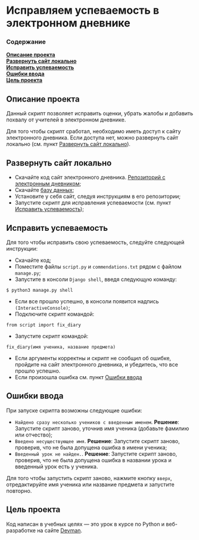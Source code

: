 # Исправляем успеваемость в электронном дневнике

### Содержание
**[Описание проекта](#описание-проекта)**<br>
**[Развернуть сайт локально](#развернуть-сайт-локально)**<br>
**[Исправить успеваемость](#исправить-успеваемость)**<br>
**[Ошибки ввода](#ошибки-ввода)**<br>
**[Цель проекта](#цель-проекта)**<br>

## Описание проекта

Данный скрипт позволяет исправить оценки, убрать жалобы и добавить похвалу 
от учителей в электронном дневнике. 

Для того чтобы скрипт сработал, необходимо иметь доступ к сайту электронного 
дневника. Если доступа нет, можно развернуть сайт локально (см. пункт 
[Развернуть сайт локально](#развернуть-сайт-локально)).

## Развернуть сайт локально

- Скачайте код сайт электронного дневника. [Репозиторий с электронным 
  дневником](https://github.com/devmanorg/e-diary/tree/master);
- Скачайте [базу данных](https://dvmn.org/filer/canonical/1562234129/166/);
- Установите у себя сайт, следуя инструкциям в его репозитории;
- Запустите скрипт для исправления успеваемости (см. пункт [Исправить 
  успеваемость](#исправить-успеваемость));

## Исправить успеваемость

Для того чтобы исправить свою успеваемость, следуйте следующей инструкции:

- Скачайте код;
- Поместите файлы `script.py` и `commendations.txt` рядом с файлом `manage.py`;
- Запустите в консоли `Django shell`, введя следующую команду:
```
$ python3 manage.py shell
```
- Если все прошло успешно, в консоли появится надпись `(InteractiveConsole)`;
- Подключите скрипт командой:
```
from script import fix_diary
```
- Запустите скрипт командой:
```
fix_diary(имя ученика, название предмета)
```
- Если аргументы корректны и скрипт не сообщил об ошибке, пройдите на 
  сайт электронного дневника, и убедитесь, что все прошло успешно.
- Если произошла ошибка см. пункт [Ошибки ввода](#ошибки-ввода)


## Ошибки ввода

При запуске скрипта возможны следующие ошибки:

- `Найдено сразу несколько учеников с введенным именем`. __Решение__: 
  Запустите скрипт заново, уточнив имя ученика (добавьте фамилию или отчество);
- `Введено несуществующее имя`. __Решение__: 
  Запустите скрипт заново, проверив, что не была допущена ошибка в 
  имени ученика;
- `Введенный урок не найден.`. __Решение__: 
  Запустите скрипт заново, проверив, что не была допущена ошибка в 
  названии урока и введенный урок есть у ученика.

Для того чтобы запустить скрипт заново, нажмите кнопку `вверх`, отредактируйте 
имя ученика или название предмета и запустите повторно.


## Цель проекта

Код написан в учебных целях — это урок в курсе по Python и веб-разработке на 
сайте [Devman](https://dvmn.org/).